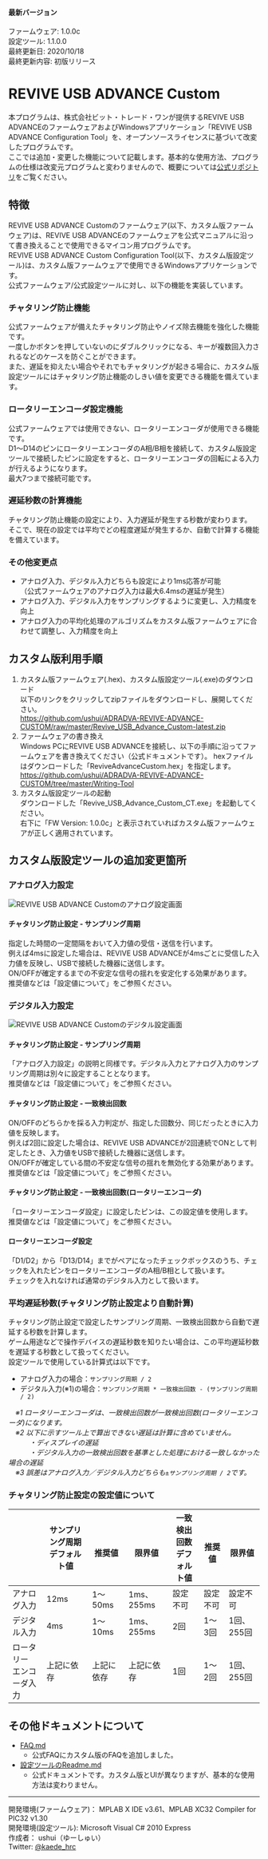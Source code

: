 #### 最新バージョン
ファームウェア: 1.0.0c  
設定ツール: 1.1.0.0  
最終更新日: 2020/10/18  
最終更新内容: 初版リリース  

#  REVIVE USB ADVANCE Custom

本プログラムは、株式会社ビット・トレード・ワンが提供するREVIVE USB ADVANCEのファームウェアおよびWindowsアプリケーション「REVIVE USB ADVANCE Configuration Tool」を、オープンソースライセンスに基づいて改変したプログラムです。  
ここでは追加・変更した機能について記載します。基本的な使用方法、プログラムの仕様は改変元プログラムと変わりませんので、概要については[公式リポジトリ](https://github.com/bit-trade-one/ADRADVA-REVIVE-ADVANCE)をご覧ください。  

## 特徴

REVIVE USB ADVANCE Customのファームウェア(以下、カスタム版ファームウェア)は、REVIVE USB ADVANCEのファームウェアを公式マニュアルに沿って書き換えることで使用できるマイコン用プログラムです。  
REVIVE USB ADVANCE Custom Configuration Tool(以下、カスタム版設定ツール)は、カスタム版ファームウェアで使用できるWindowsアプリケーションです。  
公式ファームウェア/公式設定ツールに対し、以下の機能を実装しています。  

### チャタリング防止機能
公式ファームウェアが備えたチャタリング防止やノイズ除去機能を強化した機能です。  
一度しかボタンを押していないのにダブルクリックになる、キーが複数回入力されるなどのケースを防ぐことができます。  
また、遅延を抑えたい場合やそれでもチャタリングが起きる場合に、カスタム版設定ツールにはチャタリング防止機能のしきい値を変更できる機能を備えています。  

### ロータリーエンコーダ設定機能
公式ファームウェアでは使用できない、ロータリーエンコーダが使用できる機能です。  
D1～D14のピンにロータリーエンコーダのA相/B相を接続して、カスタム版設定ツールで接続したピンに設定をすると、ロータリーエンコーダの回転による入力が行えるようになります。  
最大7つまで接続可能です。  

### 遅延秒数の計算機能
チャタリング防止機能の設定により、入力遅延が発生する秒数が変わります。  
そこで、現在の設定では平均でどの程度遅延が発生するか、自動で計算する機能を備えています。  

### その他変更点
 - アナログ入力、デジタル入力どちらも設定により1ms応答が可能  
 （公式ファームウェアのアナログ入力は最大6.4msの遅延が発生）  
 - アナログ入力、デジタル入力をサンプリングするように変更し、入力精度を向上  
 - アナログ入力の平均化処理のアルゴリズムをカスタム版ファームウェアに合わせて調整し、入力精度を向上  

## カスタム版利用手順
1. カスタム版ファームウェア(.hex)、カスタム版設定ツール(.exe)のダウンロード  
以下のリンクをクリックしてzipファイルをダウンロードし、展開してください。  
https://github.com/ushui/ADRADVA-REVIVE-ADVANCE-CUSTOM/raw/master/Revive_USB_Advance_Custom-latest.zip  
1. ファームウェアの書き換え  
Windows PCにREVIVE USB ADVANCEを接続し、以下の手順に沿ってファームウェアを書き換えてください（公式ドキュメントです）。 hexファイルはダウンロードした「ReviveAdvanceCustom.hex」を指定します。  
https://github.com/ushui/ADRADVA-REVIVE-ADVANCE-CUSTOM/tree/master/Writing-Tool  
1. カスタム版設定ツールの起動  
ダウンロードした「Revive_USB_Advance_Custom_CT.exe」を起動してください。  
右下に「FW Version: 1.0.0c」と表示されていればカスタム版ファームウェアが正しく適用されています。  

## カスタム版設定ツールの追加変更箇所
### アナログ入力設定
![REVIVE USB ADVANCE Customのアナログ設定画面](https://raw.githubusercontent.com/ushui/ADRADVA-REVIVE-ADVANCE-CUSTOM/master/revive_usb_advance_custom_analog.png "REVIVE USB ADVANCE Customのアナログ設定画面")
#### チャタリング防止設定 - サンプリング周期
指定した時間の一定間隔をおいて入力値の受信・送信を行います。  
例えば4msに設定した場合は、REVIVE USB ADVANCEが4msごとに受信した入力値を反映し、USBで接続した機器に送信します。  
ON/OFFが確定するまでの不安定な信号の揺れを安定化する効果があります。  
推奨値などは「設定値について」をご参照ください。  

### デジタル入力設定
![REVIVE USB ADVANCE Customのデジタル設定画面](https://raw.githubusercontent.com/ushui/ADRADVA-REVIVE-ADVANCE-CUSTOM/master/revive_usb_advance_custom_digital.png "REVIVE USB ADVANCE Customのデジタル設定画面")
#### チャタリング防止設定 - サンプリング周期
「アナログ入力設定」の説明と同様です。デジタル入力とアナログ入力のサンプリング周期は別々に設定することとなります。  
推奨値などは「設定値について」をご参照ください。  

#### チャタリング防止設定 - 一致検出回数
ON/OFFのどちらかを採る入力判定が、指定した回数分、同じだったときに入力値を反映します。  
例えば2回に設定した場合は、REVIVE USB ADVANCEが2回連続でONとして判定したとき、入力値をUSBで接続した機器に送信します。  
ON/OFFが確定している間の不安定な信号の揺れを無効化する効果があります。  
推奨値などは「設定値について」をご参照ください。  

#### チャタリング防止設定 - 一致検出回数(ロータリーエンコーダ)
「ロータリーエンコーダ設定」に設定したピンは、この設定値を使用します。  
推奨値などは「設定値について」をご参照ください。  

#### ロータリーエンコーダ設定
「D1/D2」から「D13/D14」までがペアになったチェックボックスのうち、チェックを入れたピンをロータリーエンコーダのA相/B相として扱います。  
チェックを入れなければ通常のデジタル入力として扱います。  

### 平均遅延秒数(チャタリング防止設定より自動計算)
チャタリング防止設定で設定したサンプリング周期、一致検出回数から自動で遅延する秒数を計算します。  
ゲーム用途などで操作デバイスの遅延秒数を知りたい場合は、この平均遅延秒数を遅延する秒数として扱ってください。  
設定ツールで使用している計算式は以下です。  
 - アナログ入力の場合：`サンプリング周期 / 2`  
 - デジタル入力(※1)の場合：`サンプリング周期 * 一致検出回数 - (サンプリング周期 / 2)`

　*※1 ロータリーエンコーダは、一致検出回数が一致検出回数(ロータリーエンコーダ)になります。*  
　*※2 以下に示すツール上で算出できない遅延は計算に含めていません。*  
　　　*・ディスプレイの遅延*  
　　　*・デジタル入力の一致検出回数を基準とした処理における一致しなかった場合の遅延*  
　*※3 誤差はアナログ入力／デジタル入力どちらも`±サンプリング周期 / 2`です。*  

### チャタリング防止設定の設定値について
|  | サンプリング周期<br />デフォルト値 | <br />推奨値 | <br />限界値 | 一致検出回数<br />デフォルト値 | <br />推奨値 | <br />限界値 |
| - | - | - | - | - | - | - |
| アナログ入力 | 12ms | 1～50ms | 1ms、255ms | 設定不可 | 設定不可 | 設定不可 |
| デジタル入力 | 4ms | 1～10ms | 1ms、255ms | 2回 | 1～3回 | 1回、255回 |
| ロータリー<br />エンコーダ入力 | 上記に依存 | 上記に依存 | 上記に依存 | 1回 | 1～2回 | 1回、255回 |

## その他ドキュメントについて
 - [FAQ.md](https://github.com/ushui/ADRADVA-REVIVE-ADVANCE-CUSTOM/blob/master/FAQ.md)
   - 公式FAQにカスタム版のFAQを追加しました。
 - [設定ツールのReadme.md](https://github.com/ushui/ADRADVA-REVIVE-ADVANCE-CUSTOM/blob/master/PCTool/Readme.md)
   - 公式ドキュメントです。カスタム版とUIが異なりますが、基本的な使用方法は変わりません。

----

開発環境(ファームウェア)： MPLAB X IDE v3.61、MPLAB XC32 Compiler for PIC32 v1.30  
開発環境(設定ツール): Microsoft Visual C# 2010 Express  
作成者： ushui（ゆーしゅい）  
Twitter: [@kaede_hrc](https://twitter.com/kaede_hrc)  
